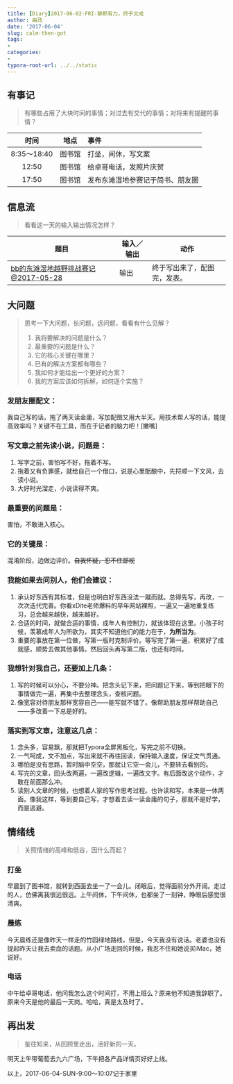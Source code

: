 ```yaml
---
title: [Diary]2017-06-02-FRI-静默有力，终于文成
author: 曲政
date: '2017-06-04'
slug: calm-then-got
tags:
- 
categories:
- 
typora-root-url: ../../static
---
```


## 有事记

>   有哪些占用了大块时间的事情；对过去有交代的事情；对将来有提醒的事情？

|    时间     |  地点  | 事件                             |
| :---------: | :----: | :------------------------------- |
| 8:35～18:40 | 图书馆 | 打坐，间休，写文案               |
|    12:50    | 图书馆 | 给卓哥电话，发照片庆贺           |
|    17:50    | 图书馆 | 发布东滩湿地参赛记于简书、朋友圈 |

## 信息流

>   看看这一天的输入输出情况怎样？

| 题目                                                         | 输入／输出 | 动作                         |
| ------------------------------------------------------------ | ---------- | ---------------------------- |
| [bb的东滩湿地越野挑战赛记@2017-05-28](https://www.jianshu.com/p/8ce68f0b2038) | 输出       | 终于写出来了，配图完，发表。 |

## 大问题

>   思考一下大问题，长问题，远问题，看看有什么见解？
>
>   1.  我将要解决的问题是什么？
>   2.  最重要的问题是什么？
>   3.  它的核心关键在哪里？
>   4.  已有的解决方案都有哪些？
>   5.  我如何才能给出一个更好的方案？
>   6.  我的方案应该如何拆解，如何逐个实施？

### 发朋友圈配文：

我自己写的话，拖了两天读金庸，写加配图又用大半天。用技术帮人写的话，能提高效率吗？关键不在工具，而在于记者的脑力吧！[撇嘴]

### 写文章之前先读小说，问题是：

1.  写字之前，害怕写不好，拖着不写。
2.  拖着又有负罪感，就给自己一个借口，说是心里酝酿中，先捋顺一下文风，去读小说。
3.  大好时光溜走，小说读得不爽。

### 最重要的问题是：

害怕，不敢进入核心。

### 它的关键是：

混淆阶段，边做边评价。~~自我怀疑，忍不住鄙视~~

### 我能如果去问别人，他们会建议：

1.  承认好东西有其标准，但是也明白好东西没法一蹴而就。总得先写，再改，一次次迭代完善。你看xDite老师爆料的早年网站裸照，一遍又一遍地重复练习，总会越来越快，越来越好。
2.  合适的时间，就做合适的事情，成年人有控制力，就该体现在这里。小孩子时候，羡慕成年人为所欲为，其实不知道他们的能力在于，**为所当为**。
3.  重要的事放在第一位做，写第一版时克制评价。等写完了第一遍，积累好了成就感，顺势去做其他事情。然后回头再写第二版，也还有时间。

### 我想针对我自己，还要加上几条：

1.  写的时候可以分心，不要分神。把念头记下来，把问题记下来，等到把眼下的事情做完一遍，再集中去整理念头，查核问题。
2.  像宽容对待朋友那样宽容自己——能写就不错了。像帮助朋友那样帮助自己——多改善一下总是好的。

### 落实到写文章，注意这几点：

1.  念头多，容易飘，那就把Typora全屏黑板化，写完之前不切换。
2.  一气呵成，文不加点，写出来就不再往回读，保持输入速度，保证文气贯通。
3.  哪怕是没有思路，暂时脑中空空，那就让它空一会儿，不要转去看别的。
4.  写完的文章，回头改两遍，一遍改逻辑，一遍改文字。有后面改这个动作，才敢在前面那么冲。
5.  读别人文章的时候，也想着人家的写作思考过程。也许读和写，本来是一体两面。像我这样，等到要自己写，才想着去读一读金庸的句子，那就不是好学，而是逃避。

## 情绪线

>   关照情绪的高峰和低谷，因什么而起？

### 打坐

早晨到了图书馆，就转到西面去坐一了一会儿。闭眼后，觉得面前分外开阔。走过的人，仿佛离我很远很远。上午间休，下午间休，也都坐了一刻钟，睁眼后感觉很清爽。

### 晨练

今天晨练还是像昨天一样走的竹园绿地路线，但是，今天我没有说话。老婆也没有提起昨天让我去卖血的话题。从小广场走回的时候，我忍不住和她说买iMac，她说好。

### 电话

中午给卓哥电话，他问我怎么这个时间打，不用上班么？原来他不知道我辞职了。原来今天是他的最后一天岗。哈哈，真是太及时了。

## 再出发

>   鉴往知来，从回顾里走出，活好新的一天。

明天上午带葡萄去九六广场，下午把各产品详情页好好上线。

以上，2017-06-04-SUN-9:00～10:07记于家里